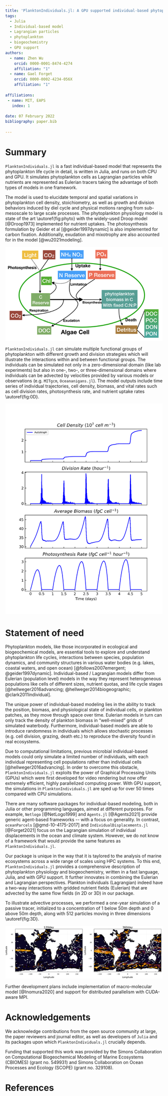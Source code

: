 ```yaml
---
title: 'PlanktonIndividuals.jl: A GPU supported individual-based phytoplankton life cycle model.'
tags:
  - Julia
  - Individual-based model
  - Lagrangian particles
  - phytoplankton
  - biogeochemistry
  - GPU support
authors:
  - name: Zhen Wu
    orcid: 0000-0001-8474-4274
    affiliation: "1"
  - name: Gael Forget
    orcid: 0000-0002-4234-056X
    affiliation: "1"

affiliations:
 - name: MIT, EAPS
   index: 1

date: 07 February 2022
bibliography: paper.bib

---
```


# Summary
`PlanktonIndividuals.jl` is a fast individual-based model that represents the phytoplankton life cycle in detail, is written in Julia, and runs on both CPU and GPU. It simulates phytoplankton cells as Lagrangian particles while nutrients are represented as Eulerian tracers taking the advantage of both types of models in one framework. 


The model is used to elucidate temporal and spatial variations in phytoplankton cell density, stoichiometry, as well as growth and division behaviors induced by diel cycle and physical motions ranging from sub-mesoscale to large scale processes. The phytoplankton physiology model is state of the art \autoref{fig:phyto} with the widely-used Droop model [@Droop1973] implemented for nutrient uptakes. The photosynthesis formulation by Geider et al [@geider1997dynamic] is also implemented for carbon fixation. Additionally, exudation and mixotrophy are also accounted for in the model [@wu2021modeling].

![Schematic diagram of phytoplankton physiology described in PlanktonIndividuals.jl.\label{fig:phyto}](PI_Quota.jpeg)

`PlanktonIndividuals.jl` can simulate multiple functional groups of phytoplankton with different growth and division strategies which will illustrate the interactions within and between functional groups. The individuals can be simulated not only in a zero-dimensional domain (like lab experiments) but also in one-, two-, or three-dimensional domains where individuals can be advected by velocities provided by various models or observations (e.g. `MITgcm`, `Oceananigans.jl`). The model outputs include time series of individual trajectories, cell density, biomass, and vital rates such as cell division rates, photosynthesis rate, and nutrient uptake rates \autoref{fig:0D}.

![Model results of a 0-dimensional setup.\label{fig:0D}](0D_plot.png)

# Statement of need
Phytoplankton models, like those incorporated in ecological and biogeochemical models, are essential tools to explore and understand phytoplankton life cycles, interactions between species, population dynamics, and community structures in various water bodies (e.g. lakes, coastal waters, and open ocean) [@follows2007emergent; @geider1997dynamic]. Individual-based / Lagrangian models differ from Eulerian (population level) models in the way they represent heterogeneous populations like cells of different sizes, nutrient quotas, and life cycle stages [@hellweger2016advancing; @hellweger2014biogeographic; @clark2011individual]. 

The unique power of individual-based modeling lies in the ability to track the position, biomass, and physiological state of individual cells, or plankton patches, as they move through space over time. Eulerian models in turn can only track the density of plankton biomass in “well-mixed” grids of simulated waterbody. Furthermore, individual-based models are able to introduce randomness in individuals which allows stochastic processes (e.g. cell division, grazing, death etc.) to reproduce the diversity found in real ecosystems.

Due to computational limitations, previous microbial individual-based models could only simulate a limited number of individuals, with each individual representing cell populations rather than individual cells [@hellweger2016advancing]. In order to overcome this obstacle, `PlanktonIndividuals.jl` exploits the power of Graphical Processing Units (GPUs) which were first developed for video rendering but now offer extremely efficient, highly parallelized computing power. With GPU support, the simulations in `PlanktonIndividuals.jl` are sped up for over 50 times compared with CPU simulations.

There are many software packages for individual-based modeling, both in Julia or other programming languages, aimed at different purposes. For example, `Netlogo` [@NetLogo1999] and `Agents.jl` [@Agents2021] provide generic agent-based frameworks -- with a focus on generality. In contrast, `oceanParcels` [@gmd-10-4175-2017] and `IndividualDisplacements.jl` [@Forget2021] focus on the Lagrangian simulation of individual displacements in the ocean and climate system. However, we do not know of a framework that would provide the same features as `PlanktonIndividuals.jl`.

Our package is unique in the way that it is taylored to the analysis of marine ecosystems across a wide range of scales using HPC systems. To this end, `PlanktonIndividuals.jl` provides a comprehensive description of phytoplankton physiology and biogeochemistry, written in a fast language, Julia, and with GPU support. It further innovates in combining the Eulerian and Lagrangian perspectives. Plankton individuals (Lagrangian) indeed have a two-way interactions with gridded nutrient fields (Eulerian) that are advected by the same flow fields (in 2D or 3D) in our package. 

To illustrate advective processes, we performed a one-year simulation of a passive tracer, initialized to a concentration of 1 below 50m depth and 0 above 50m depth, along with 512 particles moving in three dimensions \autoref{fig:3D}.

![Model results of a 3-dimensional setup.\label{fig:3D}](global_ocean_3D_example.png)

Further development plans include implementation of macro-molecular model [@Inomura2020] and support for distributed parallelism with CUDA-aware MPI.

# Acknowledgements

We acknowledge contributions from the open source community at large, the paper reviewers and journal editor, as well as developers of `Julia` and its packages upon which `PlanktonIndividuals.jl` crucially depends. 

Funding that supported this work was provided by the Simons Collaboration on Computational Biogeochemical Modeling of Marine Ecosystems (CBIOMES) (grant no. 549931) and Simons Collaboration on Ocean Processes and Ecology (SCOPE) (grant no. 329108).

# References
